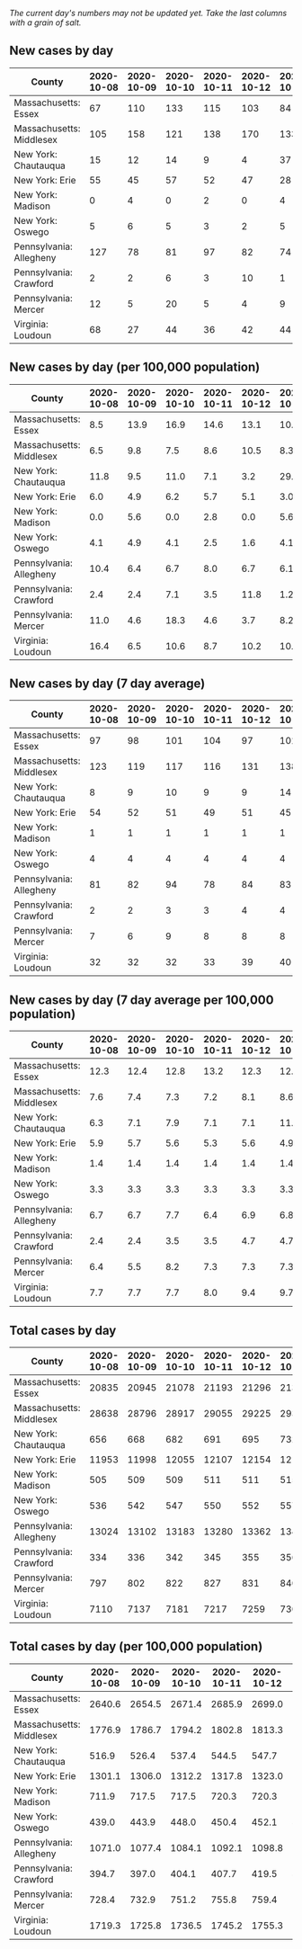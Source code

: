 _The current day's numbers may not be updated yet. Take the last columns with a grain of salt._
## New cases by day

| County | 2020-10-08 | 2020-10-09 | 2020-10-10 | 2020-10-11 | 2020-10-12 | 2020-10-13 | 2020-10-14 |
| --- | --- | --- | --- | --- | --- | --- | --- |
| Massachusetts: Essex | 67 | 110 | 133 | 115 | 103 | 84 |  |
| Massachusetts: Middlesex | 105 | 158 | 121 | 138 | 170 | 133 |  |
| New York: Chautauqua | 15 | 12 | 14 | 9 | 4 | 37 | 16 |
| New York: Erie | 55 | 45 | 57 | 52 | 47 | 28 | 34 |
| New York: Madison | 0 | 4 | 0 | 2 | 0 | 4 | 2 |
| New York: Oswego | 5 | 6 | 5 | 3 | 2 | 5 | 9 |
| Pennsylvania: Allegheny | 127 | 78 | 81 | 97 | 82 | 74 | 97 |
| Pennsylvania: Crawford | 2 | 2 | 6 | 3 | 10 | 1 | 3 |
| Pennsylvania: Mercer | 12 | 5 | 20 | 5 | 4 | 9 | 7 |
| Virginia: Loudoun | 68 | 27 | 44 | 36 | 42 | 44 | -2 |

## New cases by day (per 100,000 population)

| County | 2020-10-08 | 2020-10-09 | 2020-10-10 | 2020-10-11 | 2020-10-12 | 2020-10-13 | 2020-10-14 |
| --- | --- | --- | --- | --- | --- | --- | --- |
| Massachusetts: Essex | 8.5 | 13.9 | 16.9 | 14.6 | 13.1 | 10.6 |  |
| Massachusetts: Middlesex | 6.5 | 9.8 | 7.5 | 8.6 | 10.5 | 8.3 |  |
| New York: Chautauqua | 11.8 | 9.5 | 11.0 | 7.1 | 3.2 | 29.2 | 12.6 |
| New York: Erie | 6.0 | 4.9 | 6.2 | 5.7 | 5.1 | 3.0 | 3.7 |
| New York: Madison | 0.0 | 5.6 | 0.0 | 2.8 | 0.0 | 5.6 | 2.8 |
| New York: Oswego | 4.1 | 4.9 | 4.1 | 2.5 | 1.6 | 4.1 | 7.4 |
| Pennsylvania: Allegheny | 10.4 | 6.4 | 6.7 | 8.0 | 6.7 | 6.1 | 8.0 |
| Pennsylvania: Crawford | 2.4 | 2.4 | 7.1 | 3.5 | 11.8 | 1.2 | 3.5 |
| Pennsylvania: Mercer | 11.0 | 4.6 | 18.3 | 4.6 | 3.7 | 8.2 | 6.4 |
| Virginia: Loudoun | 16.4 | 6.5 | 10.6 | 8.7 | 10.2 | 10.6 | -0.5 |

## New cases by day (7 day average)

| County | 2020-10-08 | 2020-10-09 | 2020-10-10 | 2020-10-11 | 2020-10-12 | 2020-10-13 | 2020-10-14 |
| --- | --- | --- | --- | --- | --- | --- | --- |
| Massachusetts: Essex | 97 | 98 | 101 | 104 | 97 | 101 |  |
| Massachusetts: Middlesex | 123 | 119 | 117 | 116 | 131 | 138 |  |
| New York: Chautauqua | 8 | 9 | 10 | 9 | 9 | 14 | 15 |
| New York: Erie | 54 | 52 | 51 | 49 | 51 | 45 | 45 |
| New York: Madison | 1 | 1 | 1 | 1 | 1 | 1 | 2 |
| New York: Oswego | 4 | 4 | 4 | 4 | 4 | 4 | 5 |
| Pennsylvania: Allegheny | 81 | 82 | 94 | 78 | 84 | 83 | 91 |
| Pennsylvania: Crawford | 2 | 2 | 3 | 3 | 4 | 4 | 4 |
| Pennsylvania: Mercer | 7 | 6 | 9 | 8 | 8 | 8 | 9 |
| Virginia: Loudoun | 32 | 32 | 32 | 33 | 39 | 40 | 37 |

## New cases by day (7 day average per 100,000 population)

| County | 2020-10-08 | 2020-10-09 | 2020-10-10 | 2020-10-11 | 2020-10-12 | 2020-10-13 | 2020-10-14 |
| --- | --- | --- | --- | --- | --- | --- | --- |
| Massachusetts: Essex | 12.3 | 12.4 | 12.8 | 13.2 | 12.3 | 12.8 |  |
| Massachusetts: Middlesex | 7.6 | 7.4 | 7.3 | 7.2 | 8.1 | 8.6 |  |
| New York: Chautauqua | 6.3 | 7.1 | 7.9 | 7.1 | 7.1 | 11.0 | 11.8 |
| New York: Erie | 5.9 | 5.7 | 5.6 | 5.3 | 5.6 | 4.9 | 4.9 |
| New York: Madison | 1.4 | 1.4 | 1.4 | 1.4 | 1.4 | 1.4 | 2.8 |
| New York: Oswego | 3.3 | 3.3 | 3.3 | 3.3 | 3.3 | 3.3 | 4.1 |
| Pennsylvania: Allegheny | 6.7 | 6.7 | 7.7 | 6.4 | 6.9 | 6.8 | 7.5 |
| Pennsylvania: Crawford | 2.4 | 2.4 | 3.5 | 3.5 | 4.7 | 4.7 | 4.7 |
| Pennsylvania: Mercer | 6.4 | 5.5 | 8.2 | 7.3 | 7.3 | 7.3 | 8.2 |
| Virginia: Loudoun | 7.7 | 7.7 | 7.7 | 8.0 | 9.4 | 9.7 | 8.9 |

## Total cases by day

| County | 2020-10-08 | 2020-10-09 | 2020-10-10 | 2020-10-11 | 2020-10-12 | 2020-10-13 | 2020-10-14 |
| --- | --- | --- | --- | --- | --- | --- | --- |
| Massachusetts: Essex | 20835 | 20945 | 21078 | 21193 | 21296 | 21380 |  |
| Massachusetts: Middlesex | 28638 | 28796 | 28917 | 29055 | 29225 | 29358 |  |
| New York: Chautauqua | 656 | 668 | 682 | 691 | 695 | 732 | 748 |
| New York: Erie | 11953 | 11998 | 12055 | 12107 | 12154 | 12182 | 12216 |
| New York: Madison | 505 | 509 | 509 | 511 | 511 | 515 | 517 |
| New York: Oswego | 536 | 542 | 547 | 550 | 552 | 557 | 566 |
| Pennsylvania: Allegheny | 13024 | 13102 | 13183 | 13280 | 13362 | 13436 | 13533 |
| Pennsylvania: Crawford | 334 | 336 | 342 | 345 | 355 | 356 | 359 |
| Pennsylvania: Mercer | 797 | 802 | 822 | 827 | 831 | 840 | 847 |
| Virginia: Loudoun | 7110 | 7137 | 7181 | 7217 | 7259 | 7303 | 7301 |

## Total cases by day (per 100,000 population)

| County | 2020-10-08 | 2020-10-09 | 2020-10-10 | 2020-10-11 | 2020-10-12 | 2020-10-13 | 2020-10-14 |
| --- | --- | --- | --- | --- | --- | --- | --- |
| Massachusetts: Essex | 2640.6 | 2654.5 | 2671.4 | 2685.9 | 2699.0 | 2709.6 |  |
| Massachusetts: Middlesex | 1776.9 | 1786.7 | 1794.2 | 1802.8 | 1813.3 | 1821.6 |  |
| New York: Chautauqua | 516.9 | 526.4 | 537.4 | 544.5 | 547.7 | 576.8 | 589.4 |
| New York: Erie | 1301.1 | 1306.0 | 1312.2 | 1317.8 | 1323.0 | 1326.0 | 1329.7 |
| New York: Madison | 711.9 | 717.5 | 717.5 | 720.3 | 720.3 | 726.0 | 728.8 |
| New York: Oswego | 439.0 | 443.9 | 448.0 | 450.4 | 452.1 | 456.1 | 463.5 |
| Pennsylvania: Allegheny | 1071.0 | 1077.4 | 1084.1 | 1092.1 | 1098.8 | 1104.9 | 1112.9 |
| Pennsylvania: Crawford | 394.7 | 397.0 | 404.1 | 407.7 | 419.5 | 420.7 | 424.2 |
| Pennsylvania: Mercer | 728.4 | 732.9 | 751.2 | 755.8 | 759.4 | 767.7 | 774.1 |
| Virginia: Loudoun | 1719.3 | 1725.8 | 1736.5 | 1745.2 | 1755.3 | 1766.0 | 1765.5 |
